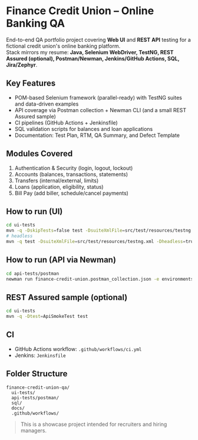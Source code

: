 # Finance Credit Union – Online Banking QA
End-to-end QA portfolio project covering **Web UI** and **REST API** testing for a fictional credit union's online banking platform.  
Stack mirrors my resume: **Java, Selenium WebDriver, TestNG, REST Assured (optional), Postman/Newman, Jenkins/GitHub Actions, SQL, Jira/Zephyr**.

## Key Features
- POM-based Selenium framework (parallel-ready) with TestNG suites and data-driven examples
- API coverage via Postman collection + Newman CLI (and a small REST Assured sample)
- CI pipelines (GitHub Actions + Jenkinsfile)
- SQL validation scripts for balances and loan applications
- Documentation: Test Plan, RTM, QA Summary, and Defect Template

## Modules Covered
1. Authentication & Security (login, logout, lockout)
2. Accounts (balances, transactions, statements)
3. Transfers (internal/external, limits)
4. Loans (application, eligibility, status)
5. Bill Pay (add biller, schedule/cancel payments)

## How to run (UI)
```bash
cd ui-tests
mvn -q -DskipTests=false test -DsuiteXmlFile=src/test/resources/testng.xml
# headless
mvn -q test -DsuiteXmlFile=src/test/resources/testng.xml -Dheadless=true
```

## How to run (API via Newman)
```bash
cd api-tests/postman
newman run finance-credit-union.postman_collection.json -e environments/local.postman_environment.json --reporters cli,html --reporter-html-export newman-report.html
```

## REST Assured sample (optional)
```bash
cd ui-tests
mvn -q -Dtest=ApiSmokeTest test
```

## CI
- GitHub Actions workflow: `.github/workflows/ci.yml`
- Jenkins: `Jenkinsfile`

## Folder Structure
```
finance-credit-union-qa/
  ui-tests/
  api-tests/postman/
  sql/
  docs/
  .github/workflows/
```

> This is a showcase project intended for recruiters and hiring managers.
